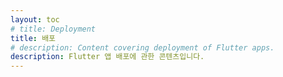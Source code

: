 ```yaml
---
layout: toc
# title: Deployment
title: 배포
# description: Content covering deployment of Flutter apps.
description: Flutter 앱 배포에 관한 콘텐츠입니다.
---
```

